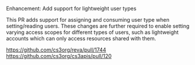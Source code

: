 Enhancement: Add support for lightweight user types

This PR adds support for assigning and consuming user type when setting/reading
users. These changes are further required to enable setting varying access
scopes for different types of users, such as lightweight accounts which can only
access resources shared with them.

https://github.com/cs3org/reva/pull/1744
https://github.com/cs3org/cs3apis/pull/120
